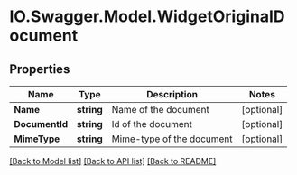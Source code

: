 # IO.Swagger.Model.WidgetOriginalDocument
## Properties

Name | Type | Description | Notes
------------ | ------------- | ------------- | -------------
**Name** | **string** | Name of the document | [optional] 
**DocumentId** | **string** | Id of the document | [optional] 
**MimeType** | **string** | Mime-type of the document | [optional] 

[[Back to Model list]](../README.md#documentation-for-models) [[Back to API list]](../README.md#documentation-for-api-endpoints) [[Back to README]](../README.md)

